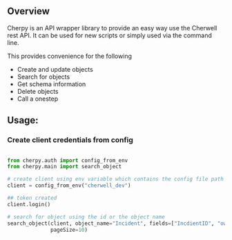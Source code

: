 ## Overview

Cherpy is an API wrapper library to provide an easy way use the Cherwell rest API. It can be used for new scripts or
simply used via
the command line.

This provides convenience for the following

* Create and update objects
* Search for objects
* Get schema information
* Delete objects
* Call a onestep

## Usage:

### Create client credentials from config

```python

from cherpy.auth import config_from_env
from cherpy.main import search_object

# create client using env variable which contains the config file path
client = config_from_env("cherwell_dev")

## token created
client.login()

# search for object using the id or the object name
search_object(client, object_name="Incident", fields=["IncdientID", "ownedbyteam"], search_string="desktop",
              pageSize=10)

```



